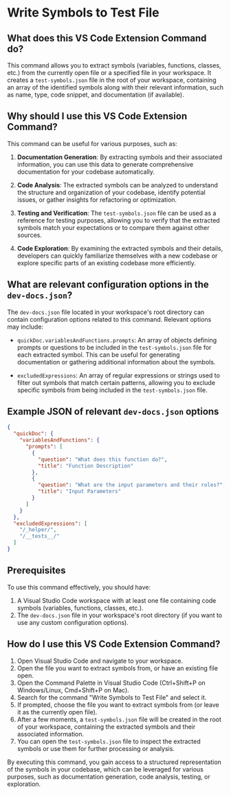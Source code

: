 
  
  # **Write Symbols to Test File**

## What does this VS Code Extension Command do?

This command allows you to extract symbols (variables, functions, classes, etc.) from the currently open file or a specified file in your workspace. It creates a `test-symbols.json` file in the root of your workspace, containing an array of the identified symbols along with their relevant information, such as name, type, code snippet, and documentation (if available).

## Why should I use this VS Code Extension Command?

This command can be useful for various purposes, such as:

1. **Documentation Generation**: By extracting symbols and their associated information, you can use this data to generate comprehensive documentation for your codebase automatically.

2. **Code Analysis**: The extracted symbols can be analyzed to understand the structure and organization of your codebase, identify potential issues, or gather insights for refactoring or optimization.

3. **Testing and Verification**: The `test-symbols.json` file can be used as a reference for testing purposes, allowing you to verify that the extracted symbols match your expectations or to compare them against other sources.

4. **Code Exploration**: By examining the extracted symbols and their details, developers can quickly familiarize themselves with a new codebase or explore specific parts of an existing codebase more efficiently.

## What are relevant configuration options in the `dev-docs.json`?

The `dev-docs.json` file located in your workspace's root directory can contain configuration options related to this command. Relevant options may include:

- `quickDoc.variablesAndFunctions.prompts`: An array of objects defining prompts or questions to be included in the `test-symbols.json` file for each extracted symbol. This can be useful for generating documentation or gathering additional information about the symbols.

- `excludedExpressions`: An array of regular expressions or strings used to filter out symbols that match certain patterns, allowing you to exclude specific symbols from being included in the `test-symbols.json` file.

## Example JSON of relevant `dev-docs.json` options

```json
{
  "quickDoc": {
    "variablesAndFunctions": {
      "prompts": [
        {
          "question": "What does this function do?",
          "title": "Function Description"
        },
        {
          "question": "What are the input parameters and their roles?",
          "title": "Input Parameters"
        }
      ]
    }
  },
  "excludedExpressions": [
    "/_helper/",
    "/__tests__/"
  ]
}
```

## Prerequisites

To use this command effectively, you should have:

1. A Visual Studio Code workspace with at least one file containing code symbols (variables, functions, classes, etc.).
2. The `dev-docs.json` file in your workspace's root directory (if you want to use any custom configuration options).

## How do I use this VS Code Extension Command?

1. Open Visual Studio Code and navigate to your workspace.
2. Open the file you want to extract symbols from, or have an existing file open.
3. Open the Command Palette in Visual Studio Code (Ctrl+Shift+P on Windows/Linux, Cmd+Shift+P on Mac).
4. Search for the command "Write Symbols to Test File" and select it.
5. If prompted, choose the file you want to extract symbols from (or leave it as the currently open file).
6. After a few moments, a `test-symbols.json` file will be created in the root of your workspace, containing the extracted symbols and their associated information.
7. You can open the `test-symbols.json` file to inspect the extracted symbols or use them for further processing or analysis.

By executing this command, you gain access to a structured representation of the symbols in your codebase, which can be leveraged for various purposes, such as documentation generation, code analysis, testing, or exploration.
  
  